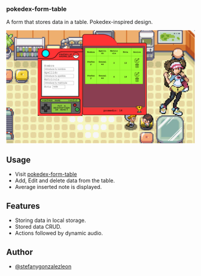 ### pokedex-form-table

A form that stores data in a table. Pokedex-inspired design.

![preview](img/preview.PNG)

## Usage

* Visit [pokedex-form-table](https://stefanygonzalezleon.github.io/pokedex-form-table-/)
* Add, Edit and delete data from the table.
* Average inserted note is displayed.

## Features

* Storing data in local storage.
* Stored data CRUD.
* Actions followed by dynamic audio.

## Author

- [@stefanygonzalezleon](https://www.github.com/stefanygonzalezleon)